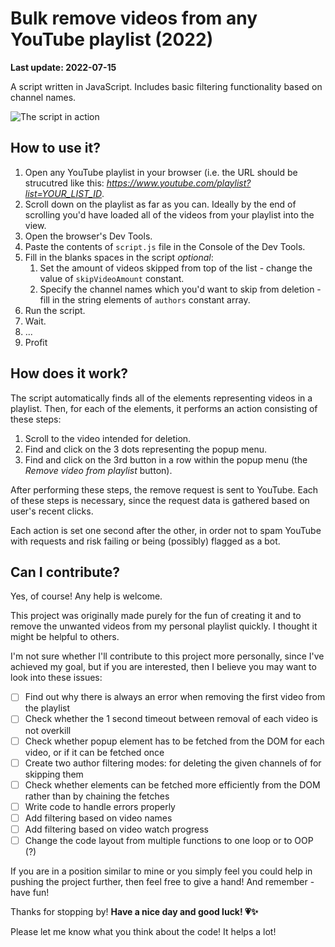# Bulk remove videos from any YouTube playlist (2022)
**Last update: 2022-07-15**

A script written in JavaScript. Includes basic filtering functionality based on channel names.

![The script in action](https://gcdnb.pbrd.co/images/xuG76hb5KbXy.png?o=1)


## How to use it?

1. Open any YouTube playlist in your browser (i.e. the URL should be strucutred like this: *https://www.youtube.com/playlist?list=YOUR_LIST_ID*.
2. Scroll down on the playlist as far as you can. Ideally by the end of scrolling you'd have loaded all of the videos from your playlist into the view.
2. Open the browser's Dev Tools.
3. Paste the contents of `script.js` file in the Console of the Dev Tools.
4. Fill in the blanks spaces in the script *optional*:
    1. Set the amount of videos skipped from top of the list - change the value of `skipVideoAmount` constant.
    2. Specify the channel names which you'd want to skip from deletion - fill in the string elements of `authors` constant array.
5. Run the script.
6. Wait.
7. ...
8. Profit



## How does it work?

The script automatically finds all of the elements representing videos in a playlist. Then, for each of the elements, it performs an action consisting of these steps:
1. Scroll to the video intended for deletion.
2. Find and click on the 3 dots representing the popup menu.
3. Find and click on the 3rd button in a row within the popup menu (the *Remove video from playlist* button).

After performing these steps, the remove request is sent to YouTube. Each of these steps is necessary, since the request data is gathered based on user's recent clicks.

Each action is set one second after the other, in order not to spam YouTube with requests and risk failing or being (possibly) flagged as a bot.



## Can I contribute?

Yes, of course! Any help is welcome.

This project was originally made purely for the fun of creating it and to remove the unwanted videos from my personal playlist quickly. I thought it might be helpful to others.

I'm not sure whether I'll contribute to this project more personally, since I've achieved my goal, but if you are interested, then I believe you may want to look into these issues:

- [ ] Find out why there is always an error when removing the first video from the playlist
- [ ] Check whether the 1 second timeout between removal of each video is not overkill
- [ ] Check whether popup element has to be fetched from the DOM for each video, or if it can be fetched once
- [ ] Create two author filtering modes: for deleting the given channels of for skipping them
- [ ] Check whether elements can be fetched more efficiently from the DOM rather than by chaining the fetches
- [ ] Write code to handle errors properly
- [ ] Add filtering based on video names
- [ ] Add filtering based on video watch progress
- [ ] Change the code layout from multiple functions to one loop or to OOP (?)

If you are in a position similar to mine or you simply feel you could help in pushing the project further, then feel free to give a hand! And remember - have fun!



Thanks for stopping by! **Have a nice day and good luck! :heartpulse::sparkles:**

Please let me know what you think about the code! It helps a lot!
